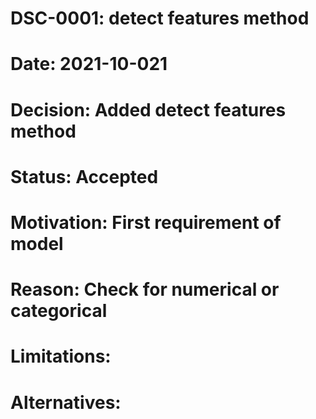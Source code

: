 # DSC-0001: detect features method
# Date: 2021-10-021
# Decision: Added detect features method
# Status: Accepted
# Motivation: First requirement of model
# Reason: Check for numerical or categorical
# Limitations:
# Alternatives: